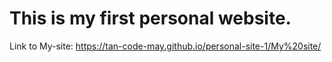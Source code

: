# This is my first personal website.
Link to My-site: https://tan-code-may.github.io/personal-site-1/My%20site/
